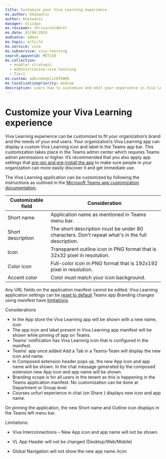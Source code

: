 ```yaml
---
title: Customize your Viva Learning experience
ms.author: bhaswatic
author: bhaswatic
manager: elizapo
ms.reviewer: chrisarnoldmsft
ms.date: 01/04/2024
audience: admin
ms.topic: article
ms.service: viva
ms.subservice: viva-learning
search.appverid: MET150
ms.collection:
  - enabler-strategic
  - m365initiative-viva-learning
  - Tier1
ms.custom: admindeeplinkTEAMS
ms.localizationpriority: medium
description: Learn how to customize and edit your experience in Viva Learning.
---
```


# Customize your Viva Learning experience 

Viva Learning experience can be customized to fit your organization’s brand and the needs of your end users. Your organization’s Viva Learning app can display a custom Viva Learning icon and label in the Teams app bar. This customization takes place in the Teams admin center which requires Teams admin permissions or higher. It’s recommended that you also apply app settings that [pre-pin and pre-install the app](/microsoftteams/teams-app-setup-policies) to make sure people in your organization can more easily discover it and get immediate use.

The Viva Learning application can be customized by following the instructions as outlined in the [Microsoft Teams app customization documentation](/microsoftteams/customize-apps#considerations-and-limitations-of-app-customization). 


| Customizable field | Consideration |  
|-----|------------|
| Short name | Application name as mentioned in Teams menu bar.|
| Short description | The short description must be under 80 characters.   Don't repeat what's in the full description. |
| Icon | Transparent outline icon in PNG format that   is 32x32 pixel in resolution. |
| Color icon | Full-color icon in PNG format that is 192x192   pixel in resolution. |
| Accent color | Color must match your icon background. |

Any URL fields on the application manifest cannot be edited. Viva Learning application settings can be [reset to default](/microsoftteams/customize-apps#reset-app-details-to-default-values)
Teams app Branding changes using manifest have [limitations](/microsoftteams/customize-apps#considerations-and-limitations-of-app-customization).

Considerations

- In the App store the Viva Learning app will be shown with a new name, icon 
- The app icon and label present in Viva Learning app manifest will be shown while pinning of app on Teams. 
- Teams’ notification has Viva Learning icon that is configured in the manifest.  
- Teams’ app once added Add a Tab in a Teams-Team will display the new icon and name. 
- In Composed extension header pops up, the new App icon and app name will be shown. In the chat message generated by the composed extension new App icon and app name will be shown. 
- Branding scope is for all users in the tenant as this is happening in the Teams application manifest. No customization can be done at Department or Group level 
- Courses unfurl experience in chat (on Share ) displays new icon and app name.  

On pinning the application, the new Short name and Outline icon displays in the Teams left menu bar. 

Limitations: 

- Viva Interconnections – New App icon and app name will not be shown. 

- VL App Header will not be changed (Desktop/Web/Mobile) 

- Global Navigation will not show the new app name /icon 

